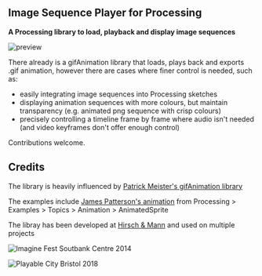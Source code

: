 ## Image Sequence Player for Processing

**A Processing library to load, playback and display image sequences**

![preview](https://raw.githubusercontent.com/orgicus/image-sequence-player/master/preview.gif)

There already is a gifAnimation library that loads, plays back and exports .gif animation,
however there are cases where finer control is needed, such as:

- easily integrating image sequences into Processing sketches
- displaying animation sequences with more colours, but maintain transparency (e.g. animated png sequence with crisp colours)
- precisely controlling a timeline frame by frame where audio isn't needed (and video keyframes don't offer enough control)  

Contributions welcome.

## Credits

The library is heavily influenced by [Patrick Meister's gifAnimation library](https://github.com/extrapixel/gif-animation)

The examples include [James Patterson's animation](http://presstube.com/hello/) from Processing > Examples > Topics > Animation > AnimatedSprite

The libray has been developed at [Hirsch & Mann](http://hirschandmann.com/work) and used on multiple projects

![Imagine Fest Soutbank Centre 2014](https://www.hirschandmann.com/wp-content/uploads/2017/06/Hirschandmann_IMG_featured01_TIMEMACHINE.jpg)

![Playable City Bristol 2018](https://www.hirschandmann.com/wp-content/uploads/2018/08/city_website_0003_1150976_JonAitken_edit-001.jpg)